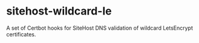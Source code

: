 # sitehost-wildcard-le
A set of Certbot hooks for SiteHost DNS validation of wildcard LetsEncrypt certificates.
